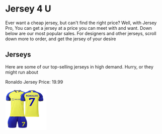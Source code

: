 <!DOCTYPE html>
<html>
<body>

<h1>Jersey 4 U </h1>


<p>Ever want a cheap jersey, but can't find the right price? Well, with Jersey Pro, You can get a jersey at a price you can meet with and want. Down below are our most popular sales. For designers and other jerseys, scroll down more to order, and get the jersey of your desire</p>

<h2> Jerseys </h2>

<p> Here are some of our top-selling jerseys in high demand. Hurry, or they might run about </p>

Ronaldo Jersey
Price: 19.99

<img src="Mens-Youths-2022-Al-NASSR-FC-Soccer-Jersey-7-Fans-Jerseys-Football-Team-Shirts_bc7198b5-3948-4ffa-83bc-12300bf46c6c.63ddb49a6b22182800ed6cb9ddfdc25c.jpg" width="130" height="130"/>


</body>
</html>
